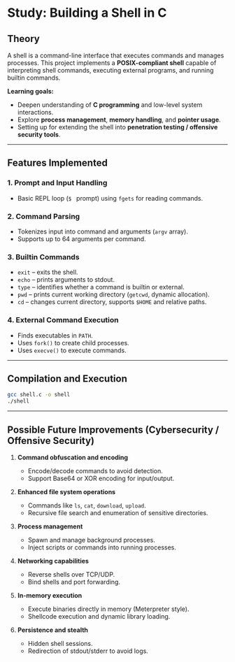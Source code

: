 # Study: Building a Shell in C

## Theory

A shell is a command-line interface that executes commands and manages processes.
This project implements a **POSIX-compliant shell** capable of interpreting shell commands, executing external programs, and running builtin commands.

**Learning goals:**

* Deepen understanding of **C programming** and low-level system interactions.
* Explore **process management**, **memory handling**, and **pointer usage**.
* Setting up for extending the shell into **penetration testing / offensive security tools**.

---

## Features Implemented

### 1. Prompt and Input Handling

* Basic REPL loop (`$ ` prompt) using `fgets` for reading commands.

### 2. Command Parsing

* Tokenizes input into command and arguments (`argv` array).
* Supports up to 64 arguments per command.

### 3. Builtin Commands

* `exit` – exits the shell.
* `echo` – prints arguments to stdout.
* `type` – identifies whether a command is builtin or external.
* `pwd` – prints current working directory (`getcwd`, dynamic allocation).
* `cd` – changes current directory, supports `$HOME` and relative paths.

### 4. External Command Execution

* Finds executables in `PATH`.
* Uses `fork()` to create child processes.
* Uses `execve()` to execute commands.


---

## Compilation and Execution

```bash
gcc shell.c -o shell
./shell
```

---

## Possible Future Improvements (Cybersecurity / Offensive Security)

1. **Command obfuscation and encoding**

   * Encode/decode commands to avoid detection.
   * Support Base64 or XOR encoding for input/output.

2. **Enhanced file system operations**

   * Commands like `ls`, `cat`, `download`, `upload`.
   * Recursive file search and enumeration of sensitive directories.

3. **Process management**

   * Spawn and manage background processes.
   * Inject scripts or commands into running processes.

4. **Networking capabilities**

   * Reverse shells over TCP/UDP.
   * Bind shells and port forwarding.

5. **In-memory execution**

   * Execute binaries directly in memory (Meterpreter style).
   * Shellcode execution and dynamic library loading.

6. **Persistence and stealth**

   * Hidden shell sessions.
   * Redirection of stdout/stderr to avoid logs.
